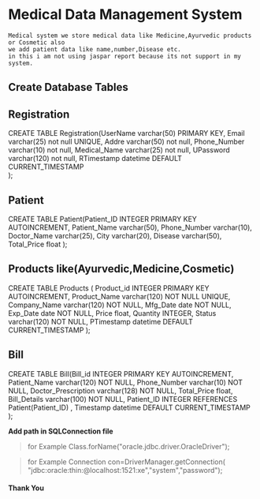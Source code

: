 # Medical Data Management System
    Medical system we store medical data like Medicine,Ayurvedic products or Cosmetic also
    we add patient data like name,number,Disease etc. 
    in this i am not using jaspar report because its not support in my system.


## Create Database Tables
**Registration**
---
CREATE TABLE Registration(UserName varchar(50) PRIMARY KEY,
Email varchar(25) not null UNIQUE,
Addre varchar(50) not null,
Phone_Number varchar(10) not null,
Medical_Name varchar(25) not null,
UPassword varchar(120) not null,
RTimestamp datetime DEFAULT CURRENT_TIMESTAMP  
);

**Patient**
---
CREATE TABLE Patient(Patient_ID INTEGER PRIMARY KEY AUTOINCREMENT,
Patient_Name varchar(50),
Phone_Number varchar(10),
Doctor_Name varchar(25),
City varchar(20),
Disease varchar(50),
Total_Price float
);

**Products like(Ayurvedic,Medicine,Cosmetic)**
---
CREATE TABLE Products (
	Product_id	INTEGER PRIMARY KEY AUTOINCREMENT,
	Product_Name	varchar(120) NOT NULL UNIQUE,
	Company_Name	varchar(120) NOT NULL,
	Mfg_Date	date NOT NULL,
	Exp_Date	date NOT NULL,
	Price	float,
	Quantity	INTEGER,
	Status	varchar(120) NOT NULL,
	PTimestamp	datetime DEFAULT CURRENT_TIMESTAMP
);

**Bill**
---
CREATE TABLE Bill(Bill_id INTEGER PRIMARY KEY AUTOINCREMENT,
Patient_Name varchar(120) NOT NULL,
Phone_Number varchar(10) NOT NULL,
Doctor_Prescription varchar(128) NOT NULL,
Total_Price float,
Bill_Details varchar(100) NOT NULL,
Patient_ID INTEGER REFERENCES Patient(Patient_ID) ,
Timestamp datetime DEFAULT CURRENT_TIMESTAMP
);

**Add path in SQLConnection file**
>  for Example Class.forName("oracle.jdbc.driver.OracleDriver"); 

> for Example Connection con=DriverManager.getConnection(  
"jdbc:oracle:thin:@localhost:1521:xe","system","password");

#### Thank You
